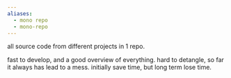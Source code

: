 ```yaml
---
aliases:
  - mono repo
  - mono-repo
---
```

all source code from different projects in 1 repo.

fast to develop, and a good overview of everything.
hard to detangle, so far it always has lead to a mess.
initially save time, but long term lose time.